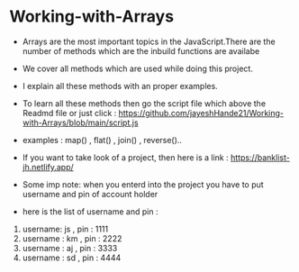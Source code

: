 # Working-with-Arrays

- Arrays are the most important topics in the JavaScript.There are the number of methods which are the inbuild functions are availabe

- We cover all methods which are used while doing this project.

- I explain all these methods with an proper examples.

- To learn all these methods then go the script file which above the Readmd file or just click : https://github.com/jayeshHande21/Working-with-Arrays/blob/main/script.js

- examples : map() , flat() , join() , reverse()..

- If you want to take look of a project, then here is a link : https://banklist-jh.netlify.app/

- Some imp note: when you enterd into the project you have to put username and pin of account holder

- here is the list of username and pin :

1) username: js ,  pin : 1111
2) username : km , pin : 2222
3) username : aj , pin : 3333
4) username : sd , pin : 4444
